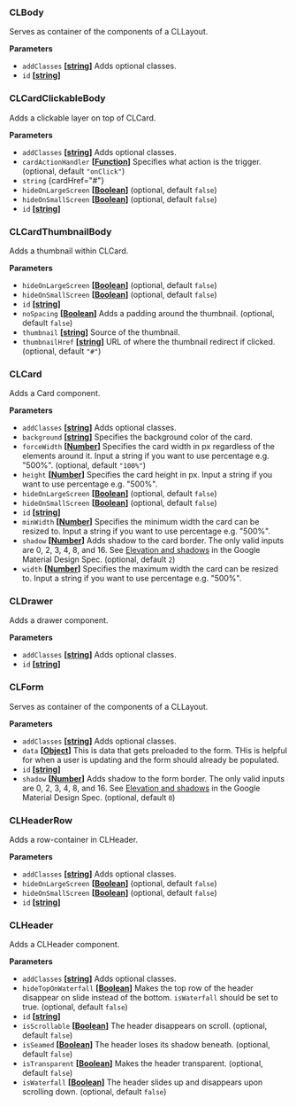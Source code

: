 ### CLBody



Serves as container of the components of a CLLayout.

**Parameters**

-   `addClasses` **\[[string](https://developer.mozilla.org/en-US/docs/Web/JavaScript/Reference/Global_Objects/String)]** Adds optional classes.
-   `id` **\[[string](https://developer.mozilla.org/en-US/docs/Web/JavaScript/Reference/Global_Objects/String)]**

### CLCardClickableBody



Adds a clickable layer on top of CLCard.

**Parameters**

-   `addClasses` **\[[string](https://developer.mozilla.org/en-US/docs/Web/JavaScript/Reference/Global_Objects/String)]** Adds optional classes.
-   `cardActionHandler` **\[[Function](https://developer.mozilla.org/en-US/docs/Web/JavaScript/Reference/Statements/function)]** Specifies what action is the trigger. (optional, default `"onClick"`)
-   `string`  {cardHref="#"}
-   `hideOnLargeScreen` **\[[Boolean](https://developer.mozilla.org/en-US/docs/Web/JavaScript/Reference/Global_Objects/Boolean)]**  (optional, default `false`)
-   `hideOnSmallScreen` **\[[Boolean](https://developer.mozilla.org/en-US/docs/Web/JavaScript/Reference/Global_Objects/Boolean)]**  (optional, default `false`)
-   `id` **\[[string](https://developer.mozilla.org/en-US/docs/Web/JavaScript/Reference/Global_Objects/String)]**

### CLCardThumbnailBody



Adds a thumbnail within CLCard.

**Parameters**

-   `hideOnLargeScreen` **\[[Boolean](https://developer.mozilla.org/en-US/docs/Web/JavaScript/Reference/Global_Objects/Boolean)]**  (optional, default `false`)
-   `hideOnSmallScreen` **\[[Boolean](https://developer.mozilla.org/en-US/docs/Web/JavaScript/Reference/Global_Objects/Boolean)]**  (optional, default `false`)
-   `id` **\[[string](https://developer.mozilla.org/en-US/docs/Web/JavaScript/Reference/Global_Objects/String)]**
-   `noSpacing` **\[[Boolean](https://developer.mozilla.org/en-US/docs/Web/JavaScript/Reference/Global_Objects/Boolean)]** Adds a padding around the thumbnail. (optional, default `false`)
-   `thumbnail` **\[[string](https://developer.mozilla.org/en-US/docs/Web/JavaScript/Reference/Global_Objects/String)]** Source of the thumbnail.
-   `thumbnailHref` **\[[string](https://developer.mozilla.org/en-US/docs/Web/JavaScript/Reference/Global_Objects/String)]** URL of where the thumbnail redirect if clicked. (optional, default `"#"`)

### CLCard



Adds a Card component.

**Parameters**

-   `addClasses` **\[[string](https://developer.mozilla.org/en-US/docs/Web/JavaScript/Reference/Global_Objects/String)]** Adds optional classes.
-   `background` **\[[string](https://developer.mozilla.org/en-US/docs/Web/JavaScript/Reference/Global_Objects/String)]** Specifies the background color of the card.
-   `forceWidth` **\[[Number](https://developer.mozilla.org/en-US/docs/Web/JavaScript/Reference/Global_Objects/Number)]** Specifies the card width in px regardless of the elements around it. Input a string if you want to use percentage e.g. "500%". (optional, default `"100%"`)
-   `height` **\[[Number](https://developer.mozilla.org/en-US/docs/Web/JavaScript/Reference/Global_Objects/Number)]** Specifies the card height in px. Input a string if you want to use percentage e.g. "500%".
-   `hideOnLargeScreen` **\[[Boolean](https://developer.mozilla.org/en-US/docs/Web/JavaScript/Reference/Global_Objects/Boolean)]**  (optional, default `false`)
-   `hideOnSmallScreen` **\[[Boolean](https://developer.mozilla.org/en-US/docs/Web/JavaScript/Reference/Global_Objects/Boolean)]**  (optional, default `false`)
-   `id` **\[[string](https://developer.mozilla.org/en-US/docs/Web/JavaScript/Reference/Global_Objects/String)]**
-   `minWidth` **\[[Number](https://developer.mozilla.org/en-US/docs/Web/JavaScript/Reference/Global_Objects/Number)]** Specifies the minimum width the card can be resized to. Input a string if you want to use percentage e.g. "500%".
-   `shadow` **\[[Number](https://developer.mozilla.org/en-US/docs/Web/JavaScript/Reference/Global_Objects/Number)]** Adds shadow to the card border. The only valid inputs are 0, 2, 3, 4, 8, and 16. See [Elevation and shadows](https://material.google.com/what-is-material/elevation-shadows.html) in the Google Material Design Spec. (optional, default `2`)
-   `width` **\[[Number](https://developer.mozilla.org/en-US/docs/Web/JavaScript/Reference/Global_Objects/Number)]** Specifies the maximum width the card can be resized to. Input a string if you want to use percentage e.g. "500%".

### CLDrawer



Adds a drawer component.

**Parameters**

-   `addClasses` **\[[string](https://developer.mozilla.org/en-US/docs/Web/JavaScript/Reference/Global_Objects/String)]** Adds optional classes.
-   `id` **\[[string](https://developer.mozilla.org/en-US/docs/Web/JavaScript/Reference/Global_Objects/String)]**

### CLForm



Serves as container of the components of a CLLayout.

**Parameters**

-   `addClasses` **\[[string](https://developer.mozilla.org/en-US/docs/Web/JavaScript/Reference/Global_Objects/String)]** Adds optional classes.
-   `data` **\[[Object](https://developer.mozilla.org/en-US/docs/Web/JavaScript/Reference/Global_Objects/Object)]** This is data that gets preloaded to the form. THis is helpful for when a user is updating and the form should already be populated.
-   `id` **\[[string](https://developer.mozilla.org/en-US/docs/Web/JavaScript/Reference/Global_Objects/String)]**
-   `shadow` **\[[Number](https://developer.mozilla.org/en-US/docs/Web/JavaScript/Reference/Global_Objects/Number)]** Adds shadow to the form border. The only valid inputs are 0, 2, 3, 4, 8, and 16. See [Elevation and shadows](https://material.google.com/what-is-material/elevation-shadows.html) in the Google Material Design Spec. (optional, default `0`)

### CLHeaderRow



Adds a row-container in CLHeader.

**Parameters**

-   `addClasses` **\[[string](https://developer.mozilla.org/en-US/docs/Web/JavaScript/Reference/Global_Objects/String)]** Adds optional classes.
-   `hideOnLargeScreen` **\[[Boolean](https://developer.mozilla.org/en-US/docs/Web/JavaScript/Reference/Global_Objects/Boolean)]**  (optional, default `false`)
-   `hideOnSmallScreen` **\[[Boolean](https://developer.mozilla.org/en-US/docs/Web/JavaScript/Reference/Global_Objects/Boolean)]**  (optional, default `false`)
-   `id` **\[[string](https://developer.mozilla.org/en-US/docs/Web/JavaScript/Reference/Global_Objects/String)]**

### CLHeader



Adds a CLHeader component.

**Parameters**

-   `addClasses` **\[[string](https://developer.mozilla.org/en-US/docs/Web/JavaScript/Reference/Global_Objects/String)]** Adds optional classes.
-   `hideTopOnWaterfall` **\[[Boolean](https://developer.mozilla.org/en-US/docs/Web/JavaScript/Reference/Global_Objects/Boolean)]** Makes the top row of the header disappear on slide instead of the bottom. `isWaterfall` should be set to true. (optional, default `false`)
-   `id` **\[[string](https://developer.mozilla.org/en-US/docs/Web/JavaScript/Reference/Global_Objects/String)]**
-   `isScrollable` **\[[Boolean](https://developer.mozilla.org/en-US/docs/Web/JavaScript/Reference/Global_Objects/Boolean)]** The header disappears on scroll. (optional, default `false`)
-   `isSeamed` **\[[Boolean](https://developer.mozilla.org/en-US/docs/Web/JavaScript/Reference/Global_Objects/Boolean)]** The header loses its shadow beneath. (optional, default `false`)
-   `isTransparent` **\[[Boolean](https://developer.mozilla.org/en-US/docs/Web/JavaScript/Reference/Global_Objects/Boolean)]** Makes the header transparent. (optional, default `false`)
-   `isWaterfall` **\[[Boolean](https://developer.mozilla.org/en-US/docs/Web/JavaScript/Reference/Global_Objects/Boolean)]** The header slides up and disappears upon scrolling down. (optional, default `false`)
